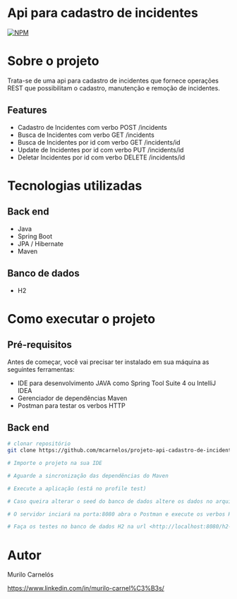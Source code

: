 # Api para cadastro de incidentes
[![NPM](https://img.shields.io/npm/l/react)](https://github.com/mcarnelos/projeto-api-cadastro-de-incidentes/blob/master/LICENSE) 

# Sobre o projeto

Trata-se de uma api para cadastro de incidentes que fornece operações REST que possibilitam o cadastro, manutenção e remoção de incidentes.

## Features
- Cadastro de Incidentes com verbo POST /incidents
- Busca de Incidentes com verbo GET /incidents
- Busca de Incidentes por id com verbo GET /incidents/id
- Update de Incidentes por id com verbo PUT /incidents/id
- Deletar Incidentes por id com verbo DELETE /incidents/id

# Tecnologias utilizadas
## Back end
- Java
- Spring Boot
- JPA / Hibernate
- Maven

## Banco de dados
- H2

# Como executar o projeto

## Pré-requisitos
Antes de começar, você vai precisar ter instalado em sua máquina as seguintes ferramentas:

- IDE para desenvolvimento JAVA como Spring Tool Suite 4 ou IntelliJ IDEA
- Gerenciador de dependências Maven
- Postman para testar os verbos HTTP

## Back end

```bash
# clonar repositório
git clone https://github.com/mcarnelos/projeto-api-cadastro-de-incidentes

# Importe o projeto na sua IDE

# Aguarde a sincronização das dependências do Maven

# Execute a aplicação (está no profile test)

# Caso queira alterar o seed do banco de dados altere os dados no arquivo resources/import.sql

# O servidor inciará na porta:8080 abra o Postman e execute os verbos HTTP na url <http://localhost:8080/clients>

# Faça os testes no banco de dados H2 na url <http://localhost:8080/h2-console>
```

# Autor

Murilo Carnelós

https://www.linkedin.com/in/murilo-carnel%C3%B3s/
